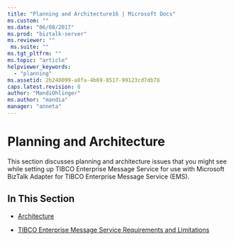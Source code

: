 ```yaml
---
title: "Planning and Architecture16 | Microsoft Docs"
ms.custom: ""
ms.date: "06/08/2017"
ms.prod: "biztalk-server"
ms.reviewer: ""
 ms.suite: ""
ms.tgt_pltfrm: ""
ms.topic: "article"
helpviewer_keywords: 
  - "planning"
ms.assetid: 2b240099-a8fa-4b69-8517-99123cd7db78
caps.latest.revision: 8
author: "MandiOhlinger"
ms.author: "mandia"
manager: "anneta"
---
```

# Planning and Architecture
This section discusses planning and architecture issues that you might see while setting up TIBCO Enterprise Message Service for use with Microsoft BizTalk Adapter for TIBCO Enterprise Message Service (EMS).  
  
## In This Section  
  
-   [Architecture](../core/architecture-of-biztalk-adapter-for-tibco-enterprise-message-service.md)  
  
-   [TIBCO Enterprise Message Service Requirements and Limitations](../core/tibco-enterprise-message-service-requirements-and-limitations.md)
